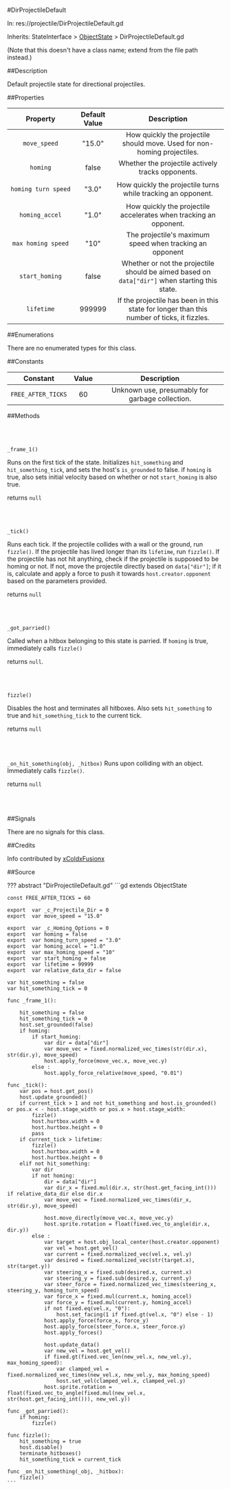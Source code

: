 <style>
.spacer {
	padding-top: 10px;
	padding-bottom: 25px;
}
</style>
<style>
.nowrap {
	overflow: hidden;
    white-space: nowrap;
}
</style>

#DirProjectileDefault

In: res://projectile/DirProjectileDefault.gd

Inherits: StateInterface > [ObjectState](https://rmld00dlenoodles.github.io/YOMIDoku/Documentation/ObjectState) > DirProjectileDefault.gd

(Note that this doesn't have a class name; extend from the file path instead.)

##Description

Default projectile state for directional projectiles.

##Properties

|Property|Default Value|Description|
|:-----:|:-----:|:-----:|
|`move_speed` | "15.0" | How quickly the projectile should move. Used for non-homing projectiles.|
|`homing` | false | Whether the projectile actively tracks opponents.|
|<p class="nowrap">`homing_turn_speed`</p> | "3.0" | How quickly the projectile turns while tracking an opponent.|
|`homing_accel` | "1.0" | How quickly the projectile accelerates when tracking an opponent.|
|<p class="nowrap">`max_homing_speed`</p> | "10" | The projectile's maximum speed when tracking an opponent|
|`start_homing` | false | Whether or not the projectile should be aimed based on `data["dir"]` when starting this state.|
|`lifetime` | 999999 | If the projectile has been in this state for longer than this number of ticks, it fizzles.|

##Enumerations

<p>There are no enumerated types for this class.</p>

##Constants

|Constant|Value|Description|
|:-----:|:-----:|:-----:|
|`FREE_AFTER_TICKS` | 60 | Unknown use, presumably for garbage collection.|

##Methods

<div class="spacer"></div>

`_frame_1()`

Runs on the first tick of the state. Initializes `hit_something` and `hit_something_tick`, and sets the host's `is_grounded` to false. if `homing` is true, also sets initial velocity based on whether or not `start_homing` is also true. 

returns `null`

<div class="spacer"></div>

`_tick()`

Runs each tick.
If the projectile collides with a wall or the ground, run `fizzle()`.
If the projectile has lived longer than its `lifetime`, run `fizzle()`.
If the projectile has not hit anything, check if the projectile is supposed to be homing or not. If not, move the projectile directly based on `data["dir"]`; if it is, calculate and apply a force to push it towards `host.creator.opponent` based on the parameters provided.

returns `null`

<div class="spacer"></div>

`_got_parried()`

Called when a hitbox belonging to this state is parried. If `homing` is true, immediately calls `fizzle()`

returns `null`.

<div class="spacer"></div>

`fizzle()`

Disables the host and terminates all hitboxes. Also sets `hit_something` to true and `hit_something_tick` to the current tick.

returns `null`

<div class="spacer"></div>

`_on_hit_something(obj, _hitbox)`
Runs upon colliding with an object. Immediately calls `fizzle()`.

returns `null`

<div class="spacer"></div>

##Signals

<p>There are no signals for this class.</p>

##Credits

Info contributed by [xColdxFusionx](https://rmld00dlenoodles.github.io/YOMIDoku/about/#attributions)

##Source

??? abstract "DirProjectileDefault.gd"
	```gd
	extends ObjectState

	const FREE_AFTER_TICKS = 60

	export  var _c_Projectile_Dir = 0
	export  var move_speed = "15.0"

	export  var _c_Homing_Options = 0
	export  var homing = false
	export  var homing_turn_speed = "3.0"
	export  var homing_accel = "1.0"
	export  var max_homing_speed = "10"
	export  var start_homing = false
	export  var lifetime = 99999
	export  var relative_data_dir = false

	var hit_something = false
	var hit_something_tick = 0

	func _frame_1():
		
		hit_something = false
		hit_something_tick = 0
		host.set_grounded(false)
		if homing:
			if start_homing:
				var dir = data["dir"]
				var move_vec = fixed.normalized_vec_times(str(dir.x), str(dir.y), move_speed)
				host.apply_force(move_vec.x, move_vec.y)
			else :
				host.apply_force_relative(move_speed, "0.01")

	func _tick():
		var pos = host.get_pos()
		host.update_grounded()
		if current_tick > 1 and not hit_something and host.is_grounded() or pos.x < - host.stage_width or pos.x > host.stage_width:
			fizzle()
			host.hurtbox.width = 0
			host.hurtbox.height = 0
			pass
		if current_tick > lifetime:
			fizzle()
			host.hurtbox.width = 0
			host.hurtbox.height = 0
		elif not hit_something:
			var dir
			if not homing:
				dir = data["dir"]
				var dir_x = fixed.mul(dir.x, str(host.get_facing_int())) if relative_data_dir else dir.x
				var move_vec = fixed.normalized_vec_times(dir_x, str(dir.y), move_speed)
		
				host.move_directly(move_vec.x, move_vec.y)
				host.sprite.rotation = float(fixed.vec_to_angle(dir.x, dir.y))
			else :
				var target = host.obj_local_center(host.creator.opponent)
				var vel = host.get_vel()
				var current = fixed.normalized_vec(vel.x, vel.y)
				var desired = fixed.normalized_vec(str(target.x), str(target.y))
				var steering_x = fixed.sub(desired.x, current.x)
				var steering_y = fixed.sub(desired.y, current.y)
				var steer_force = fixed.normalized_vec_times(steering_x, steering_y, homing_turn_speed)
				var force_x = fixed.mul(current.x, homing_accel)
				var force_y = fixed.mul(current.y, homing_accel)
				if not fixed.eq(vel.x, "0"):
					host.set_facing(1 if fixed.gt(vel.x, "0") else - 1)
				host.apply_force(force_x, force_y)
				host.apply_force(steer_force.x, steer_force.y)
				host.apply_forces()
				
				host.update_data()
				var new_vel = host.get_vel()
				if fixed.gt(fixed.vec_len(new_vel.x, new_vel.y), max_homing_speed):
					var clamped_vel = fixed.normalized_vec_times(new_vel.x, new_vel.y, max_homing_speed)
					host.set_vel(clamped_vel.x, clamped_vel.y)
				host.sprite.rotation = float(fixed.vec_to_angle(fixed.mul(new_vel.x, str(host.get_facing_int())), new_vel.y))

	func _got_parried():
		if homing:
			fizzle()

	func fizzle():
		hit_something = true
		host.disable()
		terminate_hitboxes()
		hit_something_tick = current_tick

	func _on_hit_something(_obj, _hitbox):
		fizzle()
	```